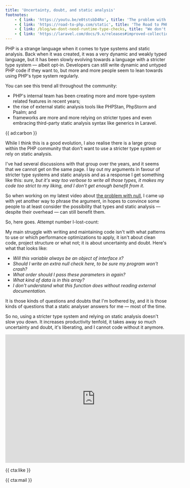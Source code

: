 ```yaml
---
title: 'Uncertainty, doubt, and static analysis'
footnotes:
    - { link: 'https://youtu.be/e0tstsbD4Ro', title: 'The problem with null', description: '— Uncertainty and doubt in practice.' }
    - { link: 'https://road-to-php.com/static', title: 'The Road to PHP: Static Analysis', description: '— A mini-series about getting started with static analysis in PHP.' }
    - { link: /blog/we-dont-need-runtime-type-checks, title: "We don't need runtime type checks", description: '— About the strengths of a static type checker.' }
    - { link: 'https://laravel.com/docs/9.x/releases#improved-collections-ide-support', title: 'Laravel embracing generics' }
---
```


PHP is a strange language when it comes to type systems and static analysis. Back when it was created, it was a very dynamic and weakly typed language, but it has been slowly evolving towards a language with a stricter type system — albeit opt-in. Developers can still write dynamic and untyped PHP code if they want to, but more and more people seem to lean towards using PHP's type system regularly.

You can see this trend all throughout the community:

- PHP's internal team has been creating more and more type-system related features in recent years;
- the rise of external static analysis tools like PHPStan, PhpStorm and Psalm; and
- frameworks are more and more relying on stricter types and even embracing third-party static analysis syntax like generics in Laravel.

{{ ad:carbon }}

While I think this is a good evolution, I also realise there is a large group within the PHP community that don't want to use a stricter type system or rely on static analysis.

I've had several discussions with that group over the years, and it seems that we cannot get on the same page. I lay out my arguments in favour of stricter type systems and static analysis and as a response I get something like this: _sure, but it's way too verbose to write all those types, it makes my code too strict to my liking, and I don't get enough benefit from it._

So when working on my latest video about [the problem with null](https://youtu.be/e0tstsbD4Ro), I came up with yet another way to phrase the argument, in hopes to convince some people to at least consider the possibility that types and static analysis — despite their overhead — can still benefit them.

So, here goes. Attempt number I-lost-count:

My main struggle with writing and maintaining code isn't with what patterns to use or which performance optimizations to apply, it isn't about clean code, project structure or what not; it is about uncertainty and doubt. Here's what that looks like:

- _Will this variable always be an object of interface `X`?_
- _Should I write an extra null check here, to be sure my program won't crash?_
- _What order should I pass these parameters in again?_
- _What kind of data is in this array?_
- _I don't understand what this function does without reading external documentation._

It is those kinds of questions and doubts that I'm bothered by, and it is those kinds of questions that a static analyser answers for me — most of the time.

So no, using a stricter type system and relying on static analysis doesn't slow you down. It increases productivity tenfold, it takes away so much uncertainty and doubt, it's liberating, and I cannot code without it anymore. 

<iframe width="560" height="400" src="https://www.youtube.com/embed/e0tstsbD4Ro" title="YouTube video player" frameborder="0" allow="accelerometer; autoplay; clipboard-write; encrypted-media; gyroscope; picture-in-picture" allowfullscreen></iframe>

{{ cta:like }}


{{ cta:mail }}
